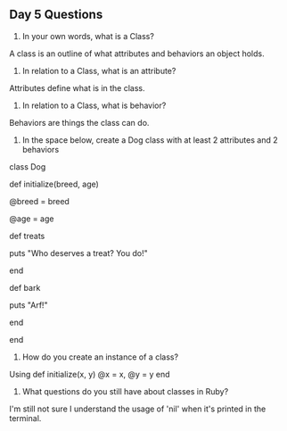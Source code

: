 ## Day 5 Questions

1. In your own words, what is a Class?

A class is an outline of what attributes and behaviors an object holds.

1. In relation to a Class, what is an attribute?

Attributes define what is in the class.

1. In relation to a Class, what is behavior?

Behaviors are things the class can do.

1. In the space below, create a Dog class with at least 2 attributes and 2 behaviors

class Dog

def initialize(breed, age)

@breed = breed

@age = age

def treats

  puts "Who deserves a treat? You do!"

end

def bark

  puts "Arf!"

end

end

1. How do you create an instance of a class?

Using def initialize(x, y) @x = x, @y = y end

1. What questions do you still have about classes in Ruby?

I'm still not sure I understand the usage of 'nil' when it's printed in the terminal.
